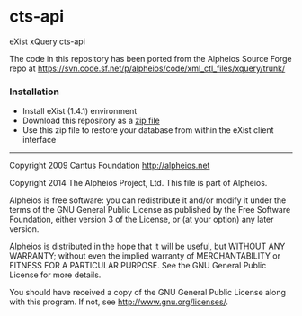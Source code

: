 cts-api
=======

eXist xQuery cts-api

The code in this repository has been ported from the Alpheios Source Forge repo at https://svn.code.sf.net/p/alpheios/code/xml_ctl_files/xquery/trunk/

### Installation

- Install eXist (1.4.1) environment
- Download this repository as a [zip file](https://github.com/alpheios-project/cts-api/archive/master.zip)
- Use this zip file to restore your database from within the eXist client interface

--------------
Copyright 2009 Cantus Foundation
http://alpheios.net

Copyright 2014 The Alpheios Project, Ltd.
This file is part of Alpheios.

Alpheios is free software: you can redistribute it and/or modify
it under the terms of the GNU General Public License as published by
the Free Software Foundation, either version 3 of the License, or
(at your option) any later version.

Alpheios is distributed in the hope that it will be useful,
but WITHOUT ANY WARRANTY; without even the implied warranty of
MERCHANTABILITY or FITNESS FOR A PARTICULAR PURPOSE.  See the
GNU General Public License for more details.

You should have received a copy of the GNU General Public License
along with this program.  If not, see <http://www.gnu.org/licenses/>.

